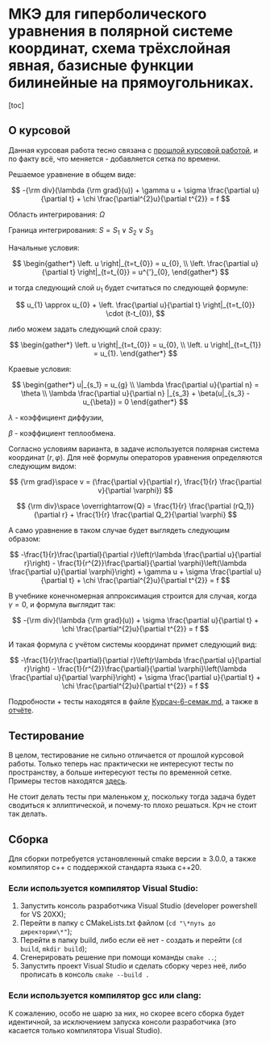 # МКЭ для гиперболического уравнения в полярной системе координат, схема трёхслойная явная, базисные функции билинейные на прямоугольниках.

[toc]

## О курсовой

Данная курсовая работа тесно связана с [прошлой курсовой работой](https://github.com/SemafonKA/2D_bilinear_polar_ellipse), и по факту всё, что меняется - добавляется сетка по времени.

Решаемое уравнение в общем виде: 

$$
-{\rm div}(\lambda {\rm grad}(u)) + \gamma u + \sigma \frac{\partial u}{\partial t} + \chi \frac{\partial^{2}u}{\partial t^{2}} = f
$$

Область интегрирования: $\Omega$

Граница интегрирования: $S = S_1 \lor S_2 \lor S_3$

Начальные условия:

$$
\begin{gather*}
   \left. u \right|_{t=t_{0}} = u_{0},  \\
   \left. \frac{\partial u}{\partial t} \right|_{t=t_{0}} = u^{'}_{0}, 
\end{gather*}
$$

и тогда следующий слой $u_{1}$ будет считаться по следующей формуле:

$$
u_{1} \approx u_{0} + \left. \frac{\partial u}{\partial t} \right|_{t=t_{0}} \cdot (t-t_{0}),
$$

либо можем задать следующий слой сразу:

$$
\begin{gather*}
   \left. u \right|_{t=t_{0}} = u_{0}, \\
   \left. u \right|_{t=t_{1}} = u_{1}.
\end{gather*}
$$

Краевые условия:

$$
\begin{gather*}
   u|_{s_1} = u_{g} \\
   \lambda \frac{\partial u}{\partial n} = \theta \\
   \lambda \frac{\partial u}{\partial n} |_{s_3} + \beta(u|_{s_3} - u_{\beta}) = 0
\end{gather*}
$$

$\lambda$ - коэффициент диффузии,

$\beta$ - коэффициент теплообмена.

Согласно условиям варианта, в задаче используется полярная система координат $(r, \varphi)$. Для неё формулы операторов уравнения определяются следующим видом:

$$
{\rm grad}\space v = (\frac{\partial v}{\partial r}, \frac{1}{r} \frac{\partial v}{\partial \varphi})
$$

$$
{\rm div}\space \overrightarrow{Q} = \frac{1}{r} \frac{\partial (rQ_1)}{\partial r} + \frac{1}{r} \frac{\partial Q_2}{\partial \varphi}
$$

А само уравнение в таком случае будет выглядеть следующим образом:

$$
-\frac{1}{r}\frac{\partial}{\partial r}\left(r\lambda \frac{\partial u}{\partial r}\right) - \frac{1}{r^{2}}\frac{\partial}{\partial \varphi}\left(\lambda \frac{\partial u}{\partial \varphi}\right) + \gamma u + \sigma \frac{\partial u}{\partial t} + \chi \frac{\partial^{2}u}{\partial t^{2}} = f
$$

В учебнике конечномерная аппроксимация строится для случая, когда $\gamma = 0$, и формула выглядит так:

$$ 
-{\rm div}(\lambda {\rm grad}(u)) + \sigma \frac{\partial u}{\partial t} + \chi \frac{\partial^{2}u}{\partial t^{2}} = f
$$

И такая формула с учётом системы координат примет следующий вид:

$$
-\frac{1}{r}\frac{\partial}{\partial r}\left(r\lambda \frac{\partial u}{\partial r}\right) - \frac{1}{r^{2}}\frac{\partial}{\partial \varphi}\left(\lambda \frac{\partial u}{\partial \varphi}\right) + \sigma \frac{\partial u}{\partial t} + \chi \frac{\partial^{2}u}{\partial t^{2}} = f
$$

Подробности + тесты находятся в файле [Курсач-6-семак.md](Курсач-6-семак.md), а также в [отчёте](<Самсонов%20С.%20ПМ-01%20курсовая.pdf>).

## Тестирование

В целом, тестирование не сильно отличается от прошлой курсовой работы. Только теперь нас практически не интересуют тесты по пространству, а больше интересуют тесты по временной сетке. Примеры тестов находятся [здесь](Курсач-6-семак.md#тестирование).

Не стоит делать тесты при маленьком $\chi$, поскольку тогда задача будет сводиться к эллиптической, и почему-то плохо решаться. Крч не стоит так делать.

## Сборка

Для сборки потребуется установленный cmake версии &ge; 3.0.0, а также компилятор c++ с поддержкой стандарта языка c++20. 

### Если используется компилятор Visual Studio:

1. Запустить консоль разработчика Visual Studio (developer powershell for VS 20XX);
2. Перейти в папку с CMakeLists.txt файлом (`cd "\*путь до директории\*"`);
3. Перейти в папку build, либо если её нет - создать и перейти (`cd build`, `mkdir build`);
4. Сгенерировать решение при помощи команды `cmake ..`;
5. Запустить проект Visual Studio и сделать сборку через неё, либо прописать в консоль `cmake --build .`

### Если используется компилятор gcc или clang:

К сожалению, особо не шарю за них, но скорее всего сборка будет идентичной, за исключением запуска консоли разработчика (это касается только компилятора Visual Studio).

